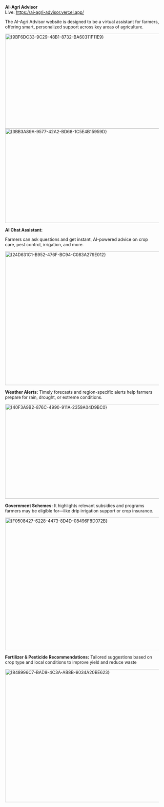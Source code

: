 **AI-Agri Advisor**    
Live: https://ai-agri-advisor.vercel.app/
  
The AI-Agri Advisor website is designed to be a virtual assistant for farmers,
offering smart, personalized support across key areas of agriculture.
 
 
 <img width="632" height="310" alt="{9BF6DC33-9C29-48B1-8732-BA60311F11E9}" src="https://github.com/user-attachments/assets/76d5d979-ed6a-46fd-a1c1-621ca804bec0" />

  <img width="632" height="310" alt="{3BB3A89A-9577-42A2-BD68-1C5E4B15959D}" src="https://github.com/user-attachments/assets/ab48011c-e7c2-47a7-bdb7-8746adb94362" />

 
**AI Chat Assistant:**

Farmers can ask questions and get instant, AI-powered advice on crop care, pest control, irrigation, and more.

  <img width="935" height="438" alt="{24D631C1-B952-476F-BC94-C083A279E012}" src="https://github.com/user-attachments/assets/e6ea85e2-c528-4c57-913e-1233eb08c8db" />

  

**Weather Alerts:**
Timely forecasts and region-specific alerts help farmers prepare for rain, drought, or extreme conditions.


  <img width="632" height="310" alt="{40F3A9B2-876C-4990-911A-2359A04D9BC0}" src="https://github.com/user-attachments/assets/25073b33-d443-4e12-bf8a-72aadeaec7f3" />

  

  **Government Schemes:** 
  It highlights relevant subsidies and programs farmers may be eligible for—like drip irrigation support or crop insurance.

 
  <img width="933" height="434" alt="{F0508427-6228-4473-8D4D-08496F8D072B}" src="https://github.com/user-attachments/assets/1b8ba643-3272-4312-8eca-4d6feed2a0c2" /> 

  

**Fertilizer & Pesticide Recommendations:** 
Tailored suggestions based on crop type and local conditions to improve yield and reduce waste

   <img width="930" height="436" alt="{848996C7-BAD8-4C3A-AB8B-9034A20BE623}" src="https://github.com/user-attachments/assets/9e6bd44d-877d-4438-9ea3-75da72fdf4ed" />



